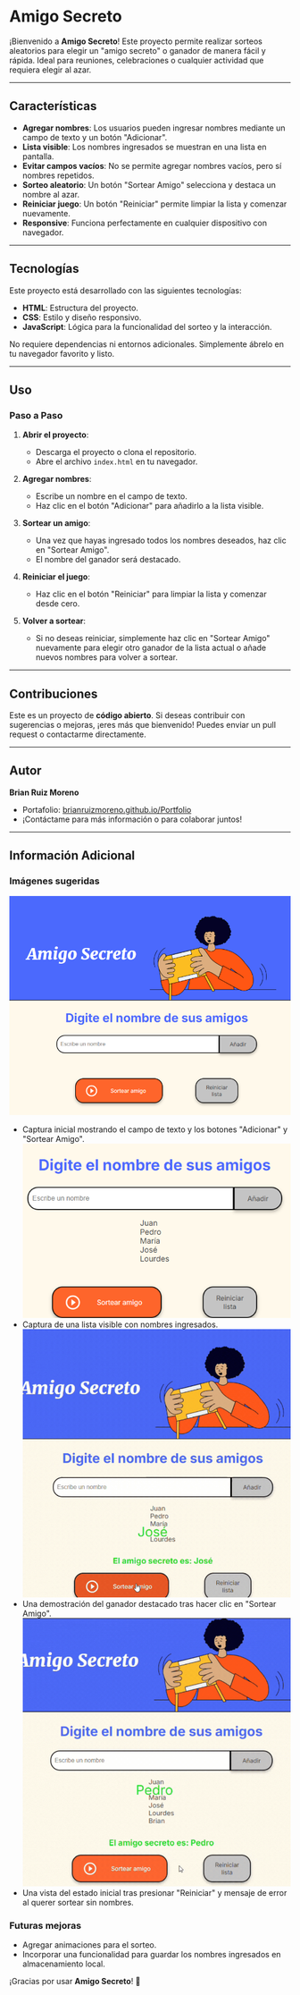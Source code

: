 # Amigo Secreto

¡Bienvenido a **Amigo Secreto**! Este proyecto permite realizar sorteos aleatorios para elegir un "amigo secreto" o ganador de manera fácil y rápida. Ideal para reuniones, celebraciones o cualquier actividad que requiera elegir al azar.

---

## Características

- **Agregar nombres**: Los usuarios pueden ingresar nombres mediante un campo de texto y un botón "Adicionar".
- **Lista visible**: Los nombres ingresados se muestran en una lista en pantalla.
- **Evitar campos vacíos**: No se permite agregar nombres vacíos, pero sí nombres repetidos.
- **Sorteo aleatorio**: Un botón "Sortear Amigo" selecciona y destaca un nombre al azar.
- **Reiniciar juego**: Un botón "Reiniciar" permite limpiar la lista y comenzar nuevamente.
- **Responsive**: Funciona perfectamente en cualquier dispositivo con navegador.

---

## Tecnologías

Este proyecto está desarrollado con las siguientes tecnologías:

- **HTML**: Estructura del proyecto.
- **CSS**: Estilo y diseño responsivo.
- **JavaScript**: Lógica para la funcionalidad del sorteo y la interacción.

No requiere dependencias ni entornos adicionales. Simplemente ábrelo en tu navegador favorito y listo.

---

## Uso

### Paso a Paso

1. **Abrir el proyecto**:
   - Descarga el proyecto o clona el repositorio.
   - Abre el archivo `index.html` en tu navegador.

2. **Agregar nombres**:
   - Escribe un nombre en el campo de texto.
   - Haz clic en el botón "Adicionar" para añadirlo a la lista visible.

3. **Sortear un amigo**:
   - Una vez que hayas ingresado todos los nombres deseados, haz clic en "Sortear Amigo".
   - El nombre del ganador será destacado.

4. **Reiniciar el juego**:
   - Haz clic en el botón "Reiniciar" para limpiar la lista y comenzar desde cero.

5. **Volver a sortear**:
   - Si no deseas reiniciar, simplemente haz clic en "Sortear Amigo" nuevamente para elegir otro ganador de la lista actual o añade nuevos nombres para volver a sortear.

---

## Contribuciones

Este es un proyecto de **código abierto**. Si deseas contribuir con sugerencias o mejoras, ¡eres más que bienvenido! Puedes enviar un pull request o contactarme directamente.

---

## Autor

**Brian Ruiz Moreno**

- Portafolio: [brianruizmoreno.github.io/Portfolio](https://brianruizmoreno.github.io/Portfolio/)
- ¡Contáctame para más información o para colaborar juntos!

---

## Información Adicional

### Imágenes sugeridas
![Vista de la interfaz inicial](./assets/captura-inicial.png)
- Captura inicial mostrando el campo de texto y los botones "Adicionar" y "Sortear Amigo".
![Vista de la lista de nombres](./assets/lista-nombres.png)
- Captura de una lista visible con nombres ingresados.
![Vista del ganador](./assets/ganador.gif)
- Una demostración del ganador destacado tras hacer clic en "Sortear Amigo".
![Vista del estado inicial tras resetear y error en campo vacío](./assets/reset.gif)
- Una vista del estado inicial tras presionar "Reiniciar" y mensaje de error al querer sortear sin nombres.

### Futuras mejoras

- Agregar animaciones para el sorteo.
- Incorporar una funcionalidad para guardar los nombres ingresados en almacenamiento local.

¡Gracias por usar **Amigo Secreto**! 🎉

